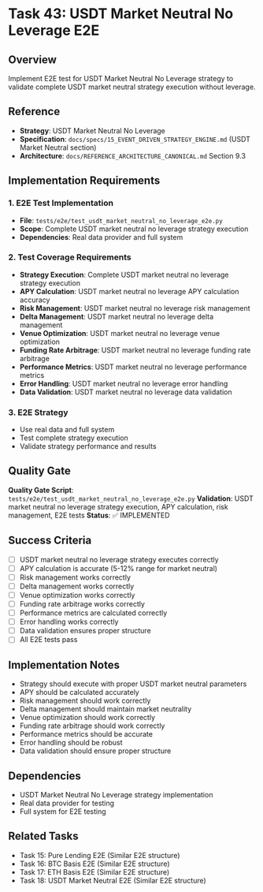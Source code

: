 # Task 43: USDT Market Neutral No Leverage E2E

## Overview
Implement E2E test for USDT Market Neutral No Leverage strategy to validate complete USDT market neutral strategy execution without leverage.

## Reference
- **Strategy**: USDT Market Neutral No Leverage
- **Specification**: `docs/specs/15_EVENT_DRIVEN_STRATEGY_ENGINE.md` (USDT Market Neutral section)
- **Architecture**: `docs/REFERENCE_ARCHITECTURE_CANONICAL.md` Section 9.3

## Implementation Requirements

### 1. E2E Test Implementation
- **File**: `tests/e2e/test_usdt_market_neutral_no_leverage_e2e.py`
- **Scope**: Complete USDT market neutral no leverage strategy execution
- **Dependencies**: Real data provider and full system

### 2. Test Coverage Requirements
- **Strategy Execution**: Complete USDT market neutral no leverage strategy execution
- **APY Calculation**: USDT market neutral no leverage APY calculation accuracy
- **Risk Management**: USDT market neutral no leverage risk management
- **Delta Management**: USDT market neutral no leverage delta management
- **Venue Optimization**: USDT market neutral no leverage venue optimization
- **Funding Rate Arbitrage**: USDT market neutral no leverage funding rate arbitrage
- **Performance Metrics**: USDT market neutral no leverage performance metrics
- **Error Handling**: USDT market neutral no leverage error handling
- **Data Validation**: USDT market neutral no leverage data validation

### 3. E2E Strategy
- Use real data and full system
- Test complete strategy execution
- Validate strategy performance and results

## Quality Gate
**Quality Gate Script**: `tests/e2e/test_usdt_market_neutral_no_leverage_e2e.py`
**Validation**: USDT market neutral no leverage strategy execution, APY calculation, risk management, E2E tests
**Status**: ✅ IMPLEMENTED

## Success Criteria
- [ ] USDT market neutral no leverage strategy executes correctly
- [ ] APY calculation is accurate (5-12% range for market neutral)
- [ ] Risk management works correctly
- [ ] Delta management works correctly
- [ ] Venue optimization works correctly
- [ ] Funding rate arbitrage works correctly
- [ ] Performance metrics are calculated correctly
- [ ] Error handling works correctly
- [ ] Data validation ensures proper structure
- [ ] All E2E tests pass

## Implementation Notes
- Strategy should execute with proper USDT market neutral parameters
- APY should be calculated accurately
- Risk management should work correctly
- Delta management should maintain market neutrality
- Venue optimization should work correctly
- Funding rate arbitrage should work correctly
- Performance metrics should be accurate
- Error handling should be robust
- Data validation should ensure proper structure

## Dependencies
- USDT Market Neutral No Leverage strategy implementation
- Real data provider for testing
- Full system for E2E testing

## Related Tasks
- Task 15: Pure Lending E2E (Similar E2E structure)
- Task 16: BTC Basis E2E (Similar E2E structure)
- Task 17: ETH Basis E2E (Similar E2E structure)
- Task 18: USDT Market Neutral E2E (Similar E2E structure)
